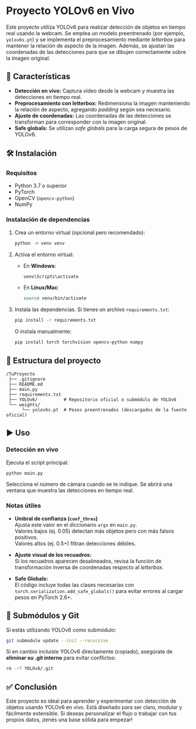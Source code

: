# Proyecto YOLOv6 en Vivo

Este proyecto utiliza YOLOv6 para realizar detección de objetos en tiempo real usando la webcam. Se emplea un modelo preentrenado (por ejemplo, `yolov6s.pt`) y se implementa el preprocesamiento mediante *letterbox* para mantener la relación de aspecto de la imagen. Además, se ajustan las coordenadas de las detecciones para que se dibujen correctamente sobre la imagen original.

## 🚀 Características

- **Detección en vivo:** Captura vídeo desde la webcam y muestra las detecciones en tiempo real.
- **Preprocesamiento con letterbox:** Redimensiona la imagen manteniendo la relación de aspecto, agregando *padding* según sea necesario.
- **Ajuste de coordenadas:** Las coordenadas de las detecciones se transforman para corresponder con la imagen original.
- **Safe globals:** Se utilizan *safe globals* para la carga segura de pesos de YOLOv6.

## 🛠 Instalación

### Requisitos

- Python 3.7 o superior  
- PyTorch  
- OpenCV (`opencv-python`)  
- NumPy  

### Instalación de dependencias

1. Crea un entorno virtual (opcional pero recomendado):

   ```bash
   python -m venv venv
   ```

2. Activa el entorno virtual:

   - En **Windows**:
     ```bash
     venv\Scripts\activate
     ```
   - En **Linux/Mac**:
     ```bash
     source venv/bin/activate
     ```

3. Instala las dependencias. Si tienes un archivo `requirements.txt`:

   ```bash
   pip install -r requirements.txt
   ```

   O instala manualmente:

   ```bash
   pip install torch torchvision opencv-python numpy
   ```

## 📁 Estructura del proyecto

```
/TuProyecto
 ├── .gitignore
 ├── README.md
 ├── main.py
 ├── requirements.txt
 ├── YOLOv6/          # Repositorio oficial o submódulo de YOLOv6
 └── weights/
      └── yolov6s.pt  # Pesos preentrenados (descargados de la fuente oficial)
```

## ▶️ Uso

### Detección en vivo

Ejecuta el script principal:

```bash
python main.py
```

Selecciona el número de cámara cuando se te indique. Se abrirá una ventana que muestra las detecciones en tiempo real.

### Notas útiles

- **Umbral de confianza (`conf_thres`)**  
  Ajusta este valor en el diccionario `args` en `main.py`.  
  Valores bajos (ej. 0.05) detectan más objetos pero con más falsos positivos.  
  Valores altos (ej. 0.5+) filtran detecciones débiles.

- **Ajuste visual de los recuadros:**  
  Si los recuadros aparecen desalineados, revisa la función de transformación inversa de coordenadas respecto al *letterbox*.

- **Safe Globals:**  
  El código incluye todas las clases necesarias con `torch.serialization.add_safe_globals()` para evitar errores al cargar pesos en PyTorch 2.6+.

## 📌 Submódulos y Git

Si estás utilizando YOLOv6 como submódulo:

```bash
git submodule update --init --recursive
```

Si en cambio incluiste YOLOv6 directamente (copiado), asegúrate de **eliminar su .git interno** para evitar conflictos:

```bash
rm -rf YOLOv6/.git
```

## ✅ Conclusión

Este proyecto es ideal para aprender y experimentar con detección de objetos usando YOLOv6 en vivo. Está diseñado para ser claro, modular y fácilmente extensible. Si deseas personalizar el flujo o trabajar con tus propios datos, ¡tenés una base sólida para empezar!
